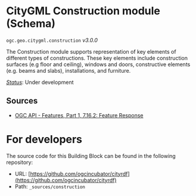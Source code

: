
# CityGML Construction module (Schema)

`ogc.geo.citygml.construction` *v3.0.0*

The Construction module supports representation of key elements of different types of constructions. These key elements include construction surfaces (e.g floor and ceiling), windows and doors, constructive elements (e.g. beams and slabs), installations, and furniture.

[*Status*](http://www.opengis.net/def/status): Under development

## Sources

* [OGC API - Features, Part 1, 7.16.2: Feature Response](https://docs.ogc.org/is/17-069r3/17-069r3.html#_response_7)

# For developers

The source code for this Building Block can be found in the following repository:

* URL: [https://github.com/ogcincubator/cityrdf](https://github.com/ogcincubator/cityrdf)
* Path: `_sources/construction`

